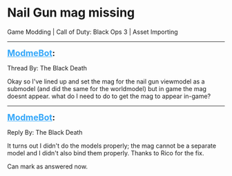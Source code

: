 # Nail Gun mag missing
Game Modding | Call of Duty: Black Ops 3 | Asset Importing

---
<strong style="font-size: 1.4em;"><span style="text-decoration: underline;text-decoration-color: #34a7f9;"><span style="color:#34a7f9;">ModmeBot</span></span>:</strong>

<p>Thread By: The Black Death<br /><p style="text-align:left;">Okay so I&#39;ve lined up and set the mag for the nail gun viewmodel as a submodel (and did the same for the worldmodel) but in game the mag doesnt appear. what do I need to do to get the mag to appear in-game?</p></p>

---
<strong style="font-size: 1.4em;"><span style="text-decoration: underline;text-decoration-color: #34a7f9;"><span style="color:#34a7f9;">ModmeBot</span></span>:</strong>

<p>Reply By: The Black Death<br /><p style="text-align:left;">It turns out I didn&#39;t do the models properly; the mag cannot be a separate model and I didn&#39;t also bind them properly. Thanks to Rico for the fix.</p><p style="text-align:left;"></p><p style="text-align:left;">Can mark as answered now.</p></p>
